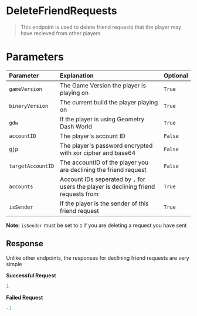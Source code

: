 # DeleteFriendRequests

> This endpoint is used to delete friend requests that the player may have recieved from other players

# Parameters

| Parameter         | Explanation                                                                         | Optional |
| :---------------- | :---------------------------------------------------------------------------------- | -------- |
| `gameVersion`     | The Game Version the player is playing on                                           | `True`   |
| `binaryVersion`   | The current build the player playing on                                             | `True`   |
| `gdw`             | If the player is using Geometry Dash World                                          | `True`   |
| `accountID`       | The player's account ID                                                             | `False`  |
| `gjp`             | The player's password encrypted with xor cipher and base64                          | `False`  |
| `targetAccountID` | The accountID of the player you are declining the friend request                    | `False`  |
| `accounts`        | Account IDs seperated by `,` for users the player is declining friend requests from | `True`   |
| `isSender`        | If the player is the sender of this friend request                                  | `True`   |

<b>Note:</b> `isSender` must be set to `1` if you are deleting a request you have sent</b>

## Response

Unlike other endpoints, the responses for declining friend requests are very simple

<b>Successful Request</b>

```py
1
```

<b>Failed Request</b>

```py
-1
```

